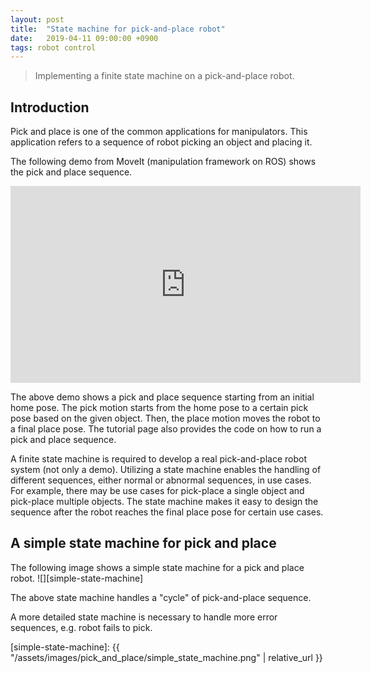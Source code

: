 ```yaml
---
layout: post
title:  "State machine for pick-and-place robot"
date:   2019-04-11 09:00:00 +0900
tags: robot control
---
```

> Implementing a finite state machine on a pick-and-place robot.
<!--more-->



## Introduction

Pick and place is one of the common applications for manipulators.
This application refers to a sequence of robot picking an object and placing it.

The following demo from MoveIt (manipulation framework on ROS) shows the pick and place sequence.
<iframe width="560" height="315" src="https://www.youtube.com/embed/QBJPxx_63Bs?si=xMyGnQ-nL_oyVR-Z" title="YouTube video player" frameborder="0" allow="accelerometer; autoplay; clipboard-write; encrypted-media; gyroscope; picture-in-picture; web-share" referrerpolicy="strict-origin-when-cross-origin" allowfullscreen></iframe>

The above demo shows a pick and place sequence starting from an initial home pose.
The pick motion starts from the home pose to a certain pick pose based on the given object.
Then, the place motion moves the robot to a final place pose.
The tutorial page also provides the code on how to run a pick and place sequence.

A finite state machine is required to develop a real pick-and-place robot system (not only a demo).
Utilizing a state machine enables the handling of different sequences, either normal or abnormal sequences, in use cases.
For example, there may be use cases for pick-place a single object and pick-place multiple objects.
The state machine makes it easy to design the sequence after the robot reaches the final place pose for certain use cases.

## A simple state machine for pick and place

The following image shows a simple state machine for a pick and place robot.
![][simple-state-machine]

The above state machine handles a "cycle" of pick-and-place sequence.

A more detailed state machine is necessary to handle more error sequences, e.g. robot fails to pick.

[simple-state-machine]: {{ "/assets/images/pick_and_place/simple_state_machine.png" | relative_url }}
